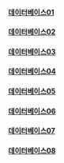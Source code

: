 #### [데이터베이스01](/db/Database01.md)

#### [데이터베이스02](/db/Database02.md)

#### [데이터베이스03](/db/Database03.md)

#### [데이터베이스04](/db/Database04.md)

#### [데이터베이스05](/db/Database05.md)

#### [데이터베이스06](/db/Database06.md)

#### [데이터베이스07](/db/Database07.md)

#### [데이터베이스08](/db/Database08.md)
